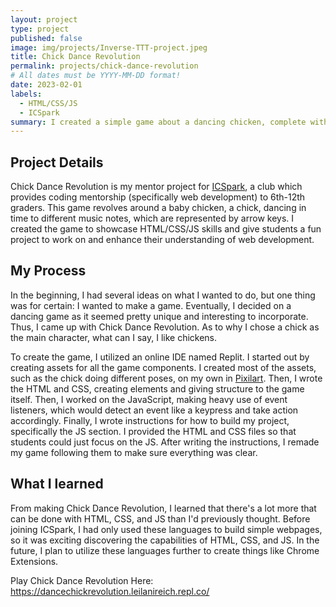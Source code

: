 ```yaml
---
layout: project
type: project
published: false
image: img/projects/Inverse-TTT-project.jpeg
title: Chick Dance Revolution
permalink: projects/chick-dance-revolution
# All dates must be YYYY-MM-DD format!
date: 2023-02-01
labels:
  - HTML/CSS/JS
  - ICSpark
summary: I created a simple game about a dancing chicken, complete with instructions on how to create it.
---
```


## Project Details
Chick Dance Revolution is my mentor project for [ICSpark](https://icspark.github.io/people.html), a club which provides coding mentorship (specifically web development) to 6th-12th graders.
This game revolves around a baby chicken, a chick, dancing in time to different music notes, which are represented by arrow keys. I created the game to showcase HTML/CSS/JS skills and give students a fun project to work on and enhance their understanding of web development.

## My Process

In the beginning, I had several ideas on what I wanted to do, but one thing was for certain: I wanted to make a game. Eventually, I decided on a dancing game as it seemed pretty unique and interesting to incorporate. Thus, I came up with Chick Dance Revolution. As to why I chose a chick as the main character, what can I say, I like chickens. 

To create the game, I utilized an online IDE named Replit. I started out by creating assets for all the game components. I created most of the assets, such as the chick doing different poses, on my own in [Pixilart](https://www.pixilart.com/draw). Then, I wrote the HTML and CSS, creating elements and giving structure to the game itself. Then, I worked on the JavaScript, making heavy use of event listeners, which would detect an event like a keypress and take action accordingly. Finally, I wrote instructions for how to build my project, specifically the JS section. I provided the HTML and CSS files so that students could just focus on the JS. After writing the instructions, I remade my game following them to make sure everything was clear.

## What I learned

From making Chick Dance Revolution, I learned that there's a lot more that can be done with HTML, CSS, and JS than I'd previously thought. Before joining ICSpark, I had only used these languages to build simple webpages, so it was exciting discovering the capabilities of HTML, CSS, and JS. In the future, I plan to utilize these languages further to create things like Chrome Extensions.

Play Chick Dance Revolution Here:
https://dancechickrevolution.leilanireich.repl.co/

